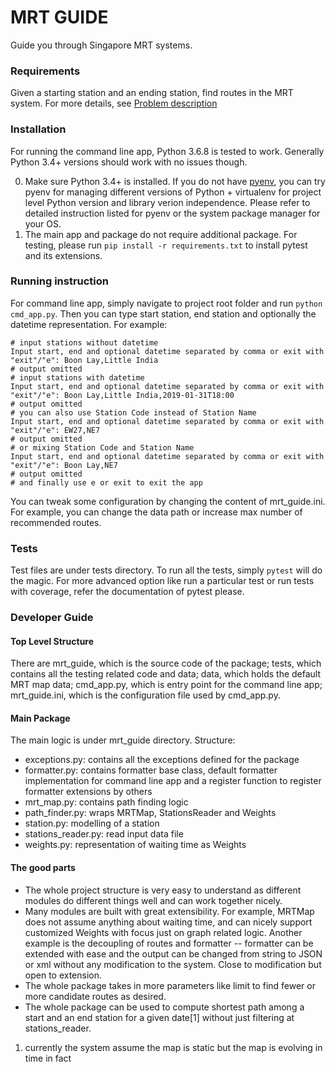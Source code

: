 MRT GUIDE
===============================================

Guide you through Singapore MRT systems.

### Requirements

Given a starting station and an ending station, find routes in the MRT system.
For more details, see [Problem description](./problem.md)

### Installation

For running the command line app, Python 3.6.8 is tested to work. Generally Python 3.4+ versions should work with no issues though.

0. Make sure Python 3.4+ is installed. If you do not have [pyenv](https://github.com/pyenv/pyenv), you can try pyenv for managing different versions of Python + virtualenv for project level Python version and library verion independence. Please refer to detailed instruction listed for pyenv or the system package manager for your OS.
1. The main app and package do not require additional package. For testing, please run `pip install -r requirements.txt` to install pytest and its extensions.

### Running instruction

For command line app, simply navigate to project root folder and run `python cmd_app.py`. Then you can type start station, end station and optionally the datetime representation. For example:

~~~
# input stations without datetime
Input start, end and optional datetime separated by comma or exit with "exit"/"e": Boon Lay,Little India
# output omitted
# input stations with datetime
Input start, end and optional datetime separated by comma or exit with "exit"/"e": Boon Lay,Little India,2019-01-31T18:00
# output omitted
# you can also use Station Code instead of Station Name
Input start, end and optional datetime separated by comma or exit with "exit"/"e": EW27,NE7
# output omitted
# or mixing Station Code and Station Name
Input start, end and optional datetime separated by comma or exit with "exit"/"e": Boon Lay,NE7
# output omitted
# and finally use e or exit to exit the app
~~~

You can tweak some configuration by changing the content of mrt_guide.ini. For example, you can change the data path or increase max number of recommended routes.

### Tests

Test files are under tests directory. To run all the tests, simply `pytest` will do the magic. For more advanced option like run a particular test or run tests with coverage, refer the documentation of pytest please.

### Developer Guide

#### Top Level Structure

There are mrt_guide, which is the source code of the package; tests, which contains all the testing related code and data; data, which holds the default MRT map data; cmd_app.py, which is entry point for the command line app; mrt_guide.ini, which is the configuration file used by cmd_app.py.

#### Main Package

The main logic is under mrt_guide directory. Structure:

* exceptions.py: contains all the exceptions defined for the package
* formatter.py: contains formatter base class, default formatter implementation for command line app and a register function to register formatter extensions by others
* mrt_map.py: contains path finding logic
* path_finder.py: wraps MRTMap, StationsReader and Weights
* station.py: modelling of a station
* stations_reader.py: read input data file
* weights.py: representation of waiting time as Weights

#### The good parts

* The whole project structure is very easy to understand as different modules do different things well and can work together nicely.
* Many modules are built with great extensibility. For example, MRTMap does not assume anything about waiting time, and can nicely support customized Weights with focus just on graph related logic. Another example is the decoupling of routes and formatter -- formatter can be extended with ease and the output can be changed from string to JSON or xml without any modification to the system. Close to modification but open to extension.
* The whole package takes in more parameters like limit to find fewer or more candidate routes as desired.
* The whole package can be used to compute shortest path among a start and an end station for a given date[1] without just filtering at stations_reader.

1. currently the system assume the map is static but the map is evolving in time in fact
